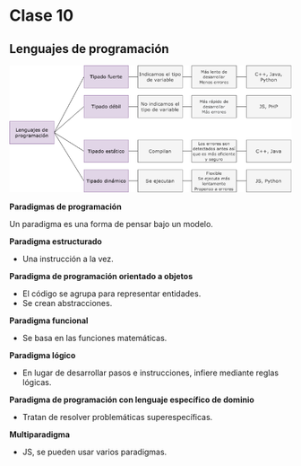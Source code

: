 # Clase 10

## Lenguajes de programación

![bello diagrama](lenguajes_de_programacion.png)

**Paradigmas de programación**

Un paradigma es una forma de pensar bajo un modelo.

**Paradigma estructurado**
- Una instrucción a la vez.

**Paradigma de programación orientado a objetos**
- El código se agrupa para representar entidades.
- Se crean abstracciones.

**Paradigma funcional**
- Se basa en las funciones matemáticas.

**Paradigma lógico**
- En lugar de desarrollar pasos e instrucciones, infiere mediante reglas lógicas.

**Paradigma de programación con lenguaje específico de dominio**
- Tratan de resolver problemáticas superespecíficas.

**Multiparadigma**
- JS, se pueden usar varios paradigmas.




